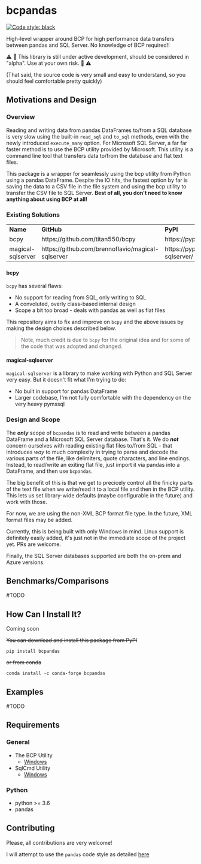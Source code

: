 # bcpandas

[![Code style: black](https://img.shields.io/badge/code%20style-black-000000.svg)](https://github.com/psf/black)

High-level wrapper around BCP for high performance data transfers between pandas and SQL Server. No knowledge of BCP required!!

:warning: :construction: This library is still under active development, should be considered in "alpha". Use at your own risk. :construction: :warning:

(That said, the source code is very small and easy to understand, so you should feel comfortable pretty quickly)

## Motivations and Design
### Overview
Reading and writing data from pandas DataFrames to/from a SQL database is very slow using the built-in `read_sql` and `to_sql` methods, even with the newly introduced `execute_many` option. For Microsoft SQL Server, a far far faster method is to use the BCP utility provided by Microsoft. This utility is a command line tool that transfers data to/from the database and flat text files.

This package is a wrapper for seamlessly using the bcp utility from Python using a pandas DataFrame. Despite the IO hits, the fastest option by far is saving the data to a CSV file in the file system and using the bcp utility to transfer the CSV file to SQL Server. **Best of all, you don't need to know anything about using BCP at all!**

### Existing Solutions

<table>
<tr>
  <td><b>Name</b></td>
  <td><b>GitHub</b></td>
  <td><b>PyPI</b></td>
</tr>
<tr>
  <td>bcpy</td>
  <td>https://github.com/titan550/bcpy</td>
  <td>https://pypi.org/project/bcpy</td>
</tr>
<tr>
  <td>magical-sqlserver</td>
  <td>https://github.com/brennoflavio/magical-sqlserver</td>
  <td>https://pypi.org/project/magical-sqlserver/</td>
</tr>
</table>

#### bcpy
`bcpy` has several flaws:
* No support for reading from SQL, only writing to SQL
* A convoluted, overly class-based internal design
* Scope a bit too broad - deals with pandas as well as flat files

This repository aims to fix and improve on `bcpy` and the above issues by making the design choices described below.

> Note, much credit is due to `bcpy` for the original idea and for some of the code that was adopted and changed.

#### magical-sqlserver
`magical-sqlserver` is a library to make working with Python and SQL Server very easy. But it doesn't fit what I'm trying to do:
* No built in support for pandas DataFrame
* Larger codebase, I'm not fully comfortable with the dependency on the very heavy pymssql



### Design and Scope
The _**only**_ scope of `bcpandas` is to read and write between a pandas DataFrame and a Microsoft SQL Server database. That's it. We do _**not**_ concern ourselves with reading existing flat files to/from SQL - that introduces _way_ to much complexity in trying to parse and decode the various parts of the file, like delimiters, quote characters, and line endings. Instead, to read/write an exiting flat file, just import it via pandas into a DataFrame, and then use `bcpandas`.

The big benefit of this is that we get to precicely control all the finicky parts of the text file when we write/read it to a local file and then in the BCP utility. This lets us set library-wide defaults (maybe configurable in the future) and work with those.

For now, we are using the non-XML BCP format file type. In the future, XML format files may be added.

Currently, this is being built with only Windows in mind. Linux support is definitely easily added, it's just not in the immediate scope of the project yet. PRs are welcome.

Finally, the SQL Server databases supported are both the on-prem and Azure versions.

## Benchmarks/Comparisons
#TODO

## How Can I Install It?
Coming soon 

~~You can download and install this package from PyPI~~

```
pip install bcpandas
```

~~or from conda~~
```
conda install -c conda-forge bcpandas
```

## Examples
#TODO

## Requirements
### General
- The BCP Utility
    - [Windows](https://docs.microsoft.com/en-us/sql/tools/bcp-utility)
- SqlCmd Utility
    - [Windows](https://docs.microsoft.com/en-us/sql/tools/sqlcmd-utility)

### Python
- python >= 3.6
- pandas

## Contributing
Please, all contributions are very welcome! 

I will attempt to use the `pandas` code style as detailed [here](https://pandas.pydata.org/pandas-docs/stable/development/contributing_docstring.html)
